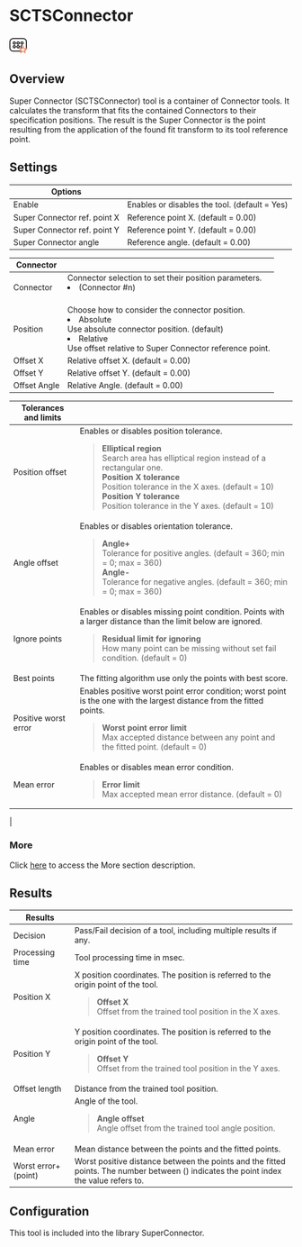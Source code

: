 SCTSConnector
=============

![](../../../../img/x_Graphics/Tools/CTSuperConnectorTool-0.png)

Overview
--------

Super Connector (SCTSConnector) tool is a container of Connector tools. It calculates the transform that fits the contained Connectors to their specification positions. The result is the Super Connector is the point resulting from the application of the found fit transform to its tool reference point.

Settings
--------

| Options | |
| --- | --- |
| Enable | Enables or disables the tool. (default = Yes) |
| Super Connector ref. point X | Reference point X. (default = 0.00) |
| Super Connector ref. point Y | Reference point Y. (default = 0.00) |
| Super Connector angle | Reference angle. (default = 0.00) |

| Connector | |
| --- | --- |
| Connector | Connector selection to set their position parameters.<ud> <li>(Connector #n)<br> </li> </ud> |
| Position | Choose how to consider the connector position.<ud> <li>Absolute<br>Use absolute connector position. (default)</li>  <li>Relative<br>Use offset relative to Super Connector reference point.</li> </ud> |
| Offset X | Relative offset X. (default = 0.00) |
| Offset Y | Relative offset Y. (default = 0.00) |
| Offset Angle | Relative Angle. (default = 0.00) |

| Tolerances and limits | |
| --- | --- |
| Position offset | Enables or disables position tolerance.<blockquote> **Elliptical region**<br>Search area has elliptical region instead of a rectangular one.<br>  **Position X tolerance**<br>Position tolerance in the X axes. (default = 10)<br>  **Position Y tolerance**<br>Position tolerance in the Y axes. (default = 10)<br> </blockquote> |
| Angle offset | Enables or disables orientation tolerance.<blockquote> **Angle+**<br>Tolerance for positive angles. (default = 360; min = 0; max = 360)<br>  **Angle-**<br>Tolerance for negative angles. (default = 360; min = 0; max = 360)<br> </blockquote> |
| Ignore points | Enables or disables missing point condition. Points with a larger distance than the limit below are ignored.<blockquote> **Residual limit for ignoring**<br>How many point can be missing without set fail condition. (default = 0)<br> </blockquote> |
| Best points | The fitting algorithm use only the points with best score. |
| Positive worst error | Enables positive worst point error condition; worst point is the one with the largest distance from the fitted points.<blockquote> **Worst point error limit**<br>Max accepted distance between any point and the fitted point. (default = 0)<br> </blockquote> |
| Mean error | Enables or disables mean error condition.<blockquote> **Error limit**<br>Max accepted mean error distance. (default = 0)<br> </blockquote> |
|


### More


Click [here](../../../Windows/dialog_settings.md) to access the More section description.


Results
-------

| Results | |
| --- | --- |
| Decision | Pass/Fail decision of a tool, including multiple results if any. |
| Processing time | Tool processing time in msec. |
| Position X | X position coordinates. The position is referred to the origin point of the tool.<blockquote> **Offset X**<br>Offset from the trained tool position in the X axes.<br> </blockquote> |
| Position Y | Y position coordinates. The position is referred to the origin point of the tool.<blockquote> **Offset Y**<br>Offset from the trained tool position in the Y axes.<br> </blockquote> |
| Offset length | Distance from the trained tool position. |
| Angle | Angle of the tool.<blockquote> **Angle offset**<br>Angle offset from the trained tool angle position.<br> </blockquote> |
| Mean error | Mean distance between the points and the fitted points. |
| Worst error+ (point) | Worst positive distance between the points and the fitted points. The number between () indicates the point index the value refers to. |


Configuration
-------------


This tool is included into the library SuperConnector.



